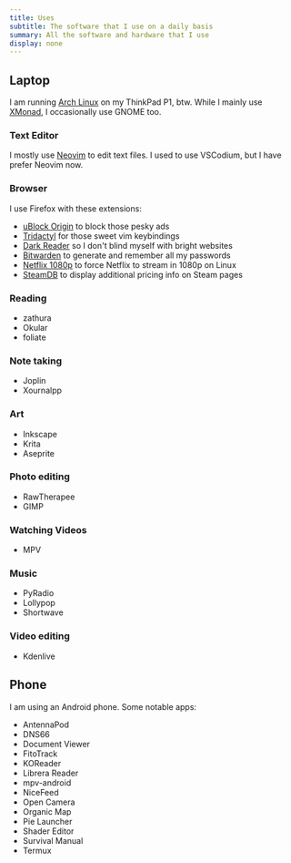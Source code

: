 ```yaml
---
title: Uses
subtitle: The software that I use on a daily basis
summary: All the software and hardware that I use
display: none
---
```


## Laptop

I am running [Arch Linux](https://archlinux.org) on my ThinkPad P1, btw.
While I mainly use [XMonad](https://xmonad.org), I occasionally use GNOME too. 

### Text Editor

I mostly use [Neovim](neovim) to edit text files. I used to use VSCodium, but I have prefer Neovim now.

### Browser

I use Firefox with these extensions:
- [uBlock Origin](https://ublockorigin.com/) to block those pesky ads
- [Tridactyl](https://github.com/tridactyl/tridactyl) for those sweet vim keybindings
- [Dark Reader](https://darkreader.org/) so I don't blind myself with bright websites
- [Bitwarden](https://bitwarden.com/) to generate and remember all my passwords
- [Netflix 1080p](https://github.com/TheGoddessInari/netflix-1080p-firefox) to force Netflix to stream in 1080p on Linux
- [SteamDB](https://steamdb.info/) to display additional pricing info on Steam pages

### Reading

- zathura
- Okular
- foliate

### Note taking

- Joplin
- Xournalpp

### Art

- Inkscape
- Krita
- Aseprite

### Photo editing

- RawTherapee
- GIMP

### Watching Videos

- MPV

### Music

- PyRadio
- Lollypop
- Shortwave

### Video editing

- Kdenlive

## Phone
I am using an Android phone. Some notable apps: 
- AntennaPod
- DNS66
- Document Viewer
- FitoTrack
- KOReader
- Librera Reader
- mpv-android
- NiceFeed
- Open Camera
- Organic Map
- Pie Launcher
- Shader Editor
- Survival Manual
- Termux
